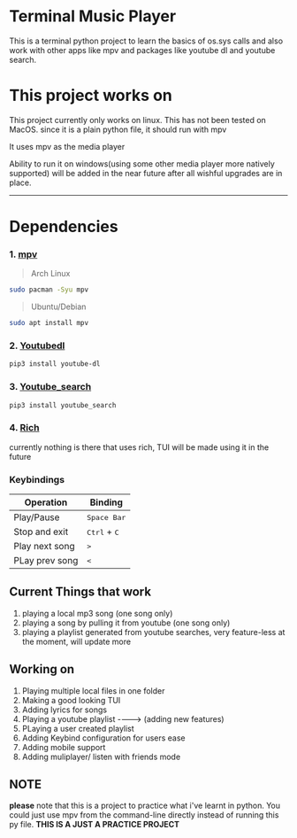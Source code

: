 # Terminal Music Player 
This is a terminal python project to learn the basics of os.sys calls and also work with other apps like mpv and packages like youtube dl and youtube search.

# This project works on 
This project currently only works on linux.
This has not been tested on MacOS. since it is a plain python file, it should run with mpv

It uses mpv as the media player

Ability to run it on windows(using some other media player more natively supported) will be added in the near future after all wishful upgrades are in place.

<hr>

# Dependencies
### 1. [mpv](https://mpv.io/)
> Arch Linux
```sh
sudo pacman -Syu mpv
```
> Ubuntu/Debian
```sh
sudo apt install mpv
```

### 2. [Youtubedl](https://github.com/ytdl-org/youtube-dl)
```sh
pip3 install youtube-dl
```

### 3. [Youtube_search](https://pypi.org/project/youtube-search/)
```sh
pip3 install youtube_search
```

### 4. [Rich](https://rich.readthedocs.io/en/stable/index.html)
currently nothing is there that uses rich, TUI will be made using it in the future




### Keybindings

| Operation                                                                                 | Binding                          | 
|-------------------------------------------------------------------------------------------|----------------------------------|
| Play/Pause                                                                              | <kbd>Space Bar</kbd>  |
| Stop and exit                                                                          | <kbd>Ctrl</kbd> + <kbd>C</kbd>   |
| Play next song                                                                                    | <kbd>></kbd>   |
| PLay prev song                                                                         |  <kbd><</kbd> |


## Current Things that work
1. playing a local mp3 song (one song only)
2. playing a song by pulling it from youtube (one song only)
3. playing a playlist generated from youtube searches, very feature-less at the moment, will update more



##  Working on
1. Playing multiple local files in one folder
2. Making a good looking TUI
3. Adding lyrics for songs 
4. Playing a youtube playlist ----> (adding new features)
5. PLaying a user created playlist
6. Adding Keybind configuration for users ease
7. Adding mobile support
8. Adding muliplayer/ listen with friends mode

## NOTE
**please** note that this is a project to practice what i've learnt in python. You could just use mpv from the command-line directly instead of running this py file. **THIS IS A JUST A PRACTICE PROJECT**
